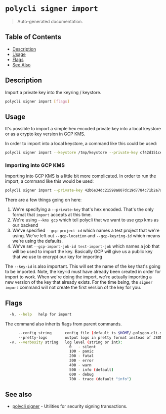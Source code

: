 # `polycli signer import`

> Auto-generated documentation.

## Table of Contents

- [Description](#description)
- [Usage](#usage)
- [Flags](#flags)
- [See Also](#see-also)

## Description

Import a private key into the keyring / keystore.

```bash
polycli signer import [flags]
```

## Usage

It's possible to import a simple hex encoded private key into a local
keystore or as a crypto key version in GCP KMS.

In order to import into a local keystore, a command like this could be used:

```bash
polycli signer import --keystore /tmp/keystore --private-key cf42d151cec45693f2ac1201e803b056c5f9e2e5d1af627ce41ab3b6faceda25
```

### Importing into GCP KMS

Importing into GCP KMS is a little bit more complicated. In order to run the import, a command like this would be used:

```bash
polycli signer import --private-key 42b6e34dc21598a807dc19d7784c71b2a7a01f6480dc6f58258f78e539f1a1fa --kms gcp --gcp-project-id prj-polygonlabs-devtools-dev --key-id jhilliard-code-quality --gcp-import-job-id test-import-job
```

There are a few things going on here:

1. We're specifying a `--private-key` that's hex encoded. That's the only format that `import` accepts at this time.
2. We're using `--kms gcp` which tell polycli that we want to use gcp kms as our backend
3. We've specified `--gcp-project-id` which names a test project that we're using. We've left out `--gcp-location` and `--gcp-keyring-id` which means we're using the defaults.
4. We've set `--gcp-import-job-id test-import-job` which names a job that will be used to import the key. Basically GCP will give us a public key that we use to encrypt our key for importing

The `--key-id` is also important. This will set the name of the key that's going to be imported. Note, the key-id must have already been created in order for import to work. When we're doing the import, we're actually importing a new version of the key that already exists. For the time being, the `signer import` command will not create the first version of the key for you.

## Flags

```bash
  -h, --help   help for import
```

The command also inherits flags from parent commands.

```bash
      --config string      config file (default is $HOME/.polygon-cli.yaml)
      --pretty-logs        output logs in pretty format instead of JSON (default true)
  -v, --verbosity string   log level (string or int):
                             0   - silent
                             100 - panic
                             200 - fatal
                             300 - error
                             400 - warn
                             500 - info (default)
                             600 - debug
                             700 - trace (default "info")
```

## See also

- [polycli signer](polycli_signer.md) - Utilities for security signing transactions.
